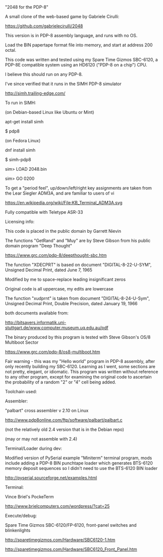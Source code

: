 "2048 for the PDP-8"

A small  clone of the web-based game by Gabriele Cirulli:

https://github.com/gabrielecirulli/2048


This version is in PDP-8 assembly language, and runs with no OS.

Load the BIN papertape format file into memory, and start
at address 200 octal.  

This code was written and tested using my Spare Time Gizmos SBC-6120,
a PDP-8E compatible system using an HD6120 ("PDP-8 on a chip") CPU.

I believe this should run on any PDP-8.

I've since verified that it runs in the SIMH PDP-8 simulator 

http://simh.trailing-edge.com/

To run in SIMH: 

(on Debian-based Linux like Ubuntu or Mint)

apt-get install simh

$ pdp8


(on Fedora Linux)

dnf install simh

$ simh-pdp8


sim> LOAD 2048.bin

sim> GO 0200


To get a "period feel", up/down/left/right key assignments 
are taken from the Lear Siegler ADM3A, and are familiar to users of vi

https://en.wikipedia.org/wiki/File:KB_Terminal_ADM3A.svg

Fully compatible with Teletype ASR-33

Licensing info:

This code is placed in the public domain by Garrett Nievin

The functions "GetRand" and "Muy" are by Steve Gibson
from his public domain program "Deep Thought"

https://www.grc.com/pdp-8/deepthought-sbc.htm

The function "XDECPRT" is based on document "DIGITAL-8-22-U-SYM",
Unsigned Decimal Print, dated June 7, 1965

Modified by me to space-replace leading insignificant zeros

Original code is all uppercase, my edits are lowercase

The function "xudprnt" is taken from document "DIGITAL-8-24-U-Sym",
Unsigned Decimal Print, Double Precision, dated January 19, 1966

both documents available from:

http://bitsavers.informatik.uni-stuttgart.de/www.computer.museum.uq.edu.au/pdf

The binary produced by this program is tested with 
Steve Gibson's OS/8 Multiboot Sector

https://www.grc.com/pdp-8/os8-multiboot.htm

Fair warning - this was my "Hello world" program in PDP-8 assembly,
after only recently building my SBC-6120.  Learning as I went,
some sections are not pretty, elegant, or idiomatic.
This program was written without reference to any other program,
except for examining the original code to ascertain the probability
of a random "2" or "4" cell being added.


Toolchain used:

Assembler:

"palbart" cross assembler v 2.10 on Linux

http://www.pdp8online.com/ftp/software/palbart/palbart.c

(not the relatively old 2.4 version that is in the Debian repo)

(may or may not assemble with 2.4)

Terminal/Loader during dev:

Modified version of PySerial example "Miniterm" terminal program, mods
include adding a PDP-8 BIN punchtape loader which generates BTS-6120
memory deposit sequences so I didn't need to use the BTS-6120 BIN loader

http://pyserial.sourceforge.net/examples.html

Terminal:

Vince Briel's PockeTerm

http://www.brielcomputers.com/wordpress/?cat=25

Execute/debug:

Spare Time Gizmos SBC-6120/FP-6120, front-panel switches and blinkenlights

http://sparetimegizmos.com/Hardware/SBC6120-1.htm

http://sparetimegizmos.com/Hardware/SBC6120_Front_Panel.htm
